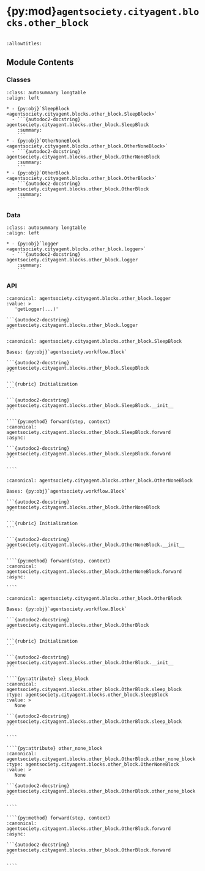 # {py:mod}`agentsociety.cityagent.blocks.other_block`

```{py:module} agentsociety.cityagent.blocks.other_block
```

```{autodoc2-docstring} agentsociety.cityagent.blocks.other_block
:allowtitles:
```

## Module Contents

### Classes

````{list-table}
:class: autosummary longtable
:align: left

* - {py:obj}`SleepBlock <agentsociety.cityagent.blocks.other_block.SleepBlock>`
  - ```{autodoc2-docstring} agentsociety.cityagent.blocks.other_block.SleepBlock
    :summary:
    ```
* - {py:obj}`OtherNoneBlock <agentsociety.cityagent.blocks.other_block.OtherNoneBlock>`
  - ```{autodoc2-docstring} agentsociety.cityagent.blocks.other_block.OtherNoneBlock
    :summary:
    ```
* - {py:obj}`OtherBlock <agentsociety.cityagent.blocks.other_block.OtherBlock>`
  - ```{autodoc2-docstring} agentsociety.cityagent.blocks.other_block.OtherBlock
    :summary:
    ```
````

### Data

````{list-table}
:class: autosummary longtable
:align: left

* - {py:obj}`logger <agentsociety.cityagent.blocks.other_block.logger>`
  - ```{autodoc2-docstring} agentsociety.cityagent.blocks.other_block.logger
    :summary:
    ```
````

### API

````{py:data} logger
:canonical: agentsociety.cityagent.blocks.other_block.logger
:value: >
   'getLogger(...)'

```{autodoc2-docstring} agentsociety.cityagent.blocks.other_block.logger
```

````

`````{py:class} SleepBlock(llm: agentsociety.llm.LLM, memory: agentsociety.memory.Memory)
:canonical: agentsociety.cityagent.blocks.other_block.SleepBlock

Bases: {py:obj}`agentsociety.workflow.Block`

```{autodoc2-docstring} agentsociety.cityagent.blocks.other_block.SleepBlock
```

```{rubric} Initialization
```

```{autodoc2-docstring} agentsociety.cityagent.blocks.other_block.SleepBlock.__init__
```

````{py:method} forward(step, context)
:canonical: agentsociety.cityagent.blocks.other_block.SleepBlock.forward
:async:

```{autodoc2-docstring} agentsociety.cityagent.blocks.other_block.SleepBlock.forward
```

````

`````

`````{py:class} OtherNoneBlock(llm: agentsociety.llm.LLM, memory: agentsociety.memory.Memory)
:canonical: agentsociety.cityagent.blocks.other_block.OtherNoneBlock

Bases: {py:obj}`agentsociety.workflow.Block`

```{autodoc2-docstring} agentsociety.cityagent.blocks.other_block.OtherNoneBlock
```

```{rubric} Initialization
```

```{autodoc2-docstring} agentsociety.cityagent.blocks.other_block.OtherNoneBlock.__init__
```

````{py:method} forward(step, context)
:canonical: agentsociety.cityagent.blocks.other_block.OtherNoneBlock.forward
:async:

````

`````

`````{py:class} OtherBlock(llm: agentsociety.llm.LLM, memory: agentsociety.memory.Memory)
:canonical: agentsociety.cityagent.blocks.other_block.OtherBlock

Bases: {py:obj}`agentsociety.workflow.Block`

```{autodoc2-docstring} agentsociety.cityagent.blocks.other_block.OtherBlock
```

```{rubric} Initialization
```

```{autodoc2-docstring} agentsociety.cityagent.blocks.other_block.OtherBlock.__init__
```

````{py:attribute} sleep_block
:canonical: agentsociety.cityagent.blocks.other_block.OtherBlock.sleep_block
:type: agentsociety.cityagent.blocks.other_block.SleepBlock
:value: >
   None

```{autodoc2-docstring} agentsociety.cityagent.blocks.other_block.OtherBlock.sleep_block
```

````

````{py:attribute} other_none_block
:canonical: agentsociety.cityagent.blocks.other_block.OtherBlock.other_none_block
:type: agentsociety.cityagent.blocks.other_block.OtherNoneBlock
:value: >
   None

```{autodoc2-docstring} agentsociety.cityagent.blocks.other_block.OtherBlock.other_none_block
```

````

````{py:method} forward(step, context)
:canonical: agentsociety.cityagent.blocks.other_block.OtherBlock.forward
:async:

```{autodoc2-docstring} agentsociety.cityagent.blocks.other_block.OtherBlock.forward
```

````

`````
